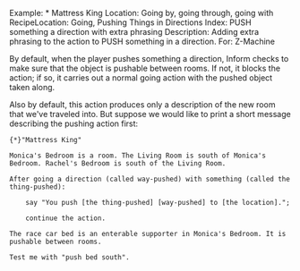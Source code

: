 Example: * Mattress King
Location: Going by, going through, going with
RecipeLocation: Going, Pushing Things in Directions
Index: PUSH something a direction with extra phrasing
Description: Adding extra phrasing to the action to PUSH something in a direction.
For: Z-Machine

  
By default, when the player pushes something a direction, Inform checks to make sure that the object is pushable between rooms. If not, it blocks the action; if so, it carries out a normal going action with the pushed object taken along.

  
Also by default, this action produces only a description of the new room that we've traveled into. But suppose we would like to print a short message describing the pushing action first:

  

``` inform7
{*}"Mattress King"

Monica's Bedroom is a room. The Living Room is south of Monica's Bedroom. Rachel's Bedroom is south of the Living Room.

After going a direction (called way-pushed) with something (called the thing-pushed):

	say "You push [the thing-pushed] [way-pushed] to [the location].";

	continue the action.

The race car bed is an enterable supporter in Monica's Bedroom. It is pushable between rooms.

Test me with "push bed south".
```

